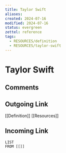 ```yaml
---
title: Taylor Swift
aliases: 
created: 2024-07-16
modified: 2024-07-16
status: evergreen
zettel: reference
tags:
  - RESOURCES/definition
  - RESOURCES/taylor-swift
---
```

# Taylor Swift
## Comments

## Outgoing Link
[[Definition]]
[[Resources]]
## Incoming Link
```dataview
LIST
FROM [[]]
```